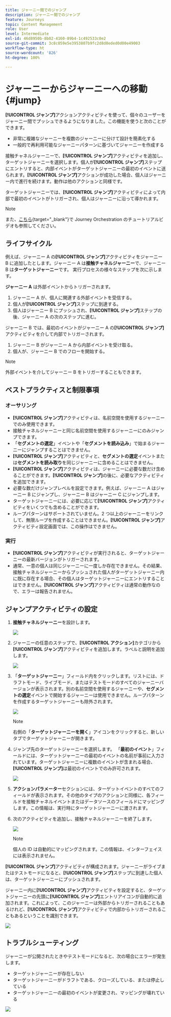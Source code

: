 ```yaml
---
title: ジャーニー間でのジャンプ
description: ジャーニー間でのジャンプ
feature: Journeys
topic: Content Management
role: User
level: Intermediate
exl-id: 46d8950b-8b02-4160-89b4-1c492533c0e2
source-git-commit: 3c8c059e5e3953807b9fc2d8d0eded0d00e49003
workflow-type: ht
source-wordcount: '826'
ht-degree: 100%

---
```


# ジャーニーからジャーニーへの移動 {#jump}

**[!UICONTROL ジャンプ]**&#x200B;アクションアクティビティを使って、個々のユーザーをジャーニー間でプッシュできるようになりました。この機能を使うと次のことができます。

* 非常に複雑なジャーニーを複数のジャーニーに分けて設計を簡素化する
* 一般的で再利用可能なジャーニーパターンに基づいてジャーニーを作成する

接触チャネルジャーニーで、**[!UICONTROL ジャンプ]**&#x200B;アクティビティを追加し、ターゲットジャーニーを選択します。個人が&#x200B;**[!UICONTROL ジャンプ]**&#x200B;ステップにエントリすると、内部イベントがターゲットジャーニーの最初のイベントに送られます。**[!UICONTROL ジャンプ]**&#x200B;アクションが成功した場合、個人はジャーニー内で進行を続けます。動作は他のアクションと同様です。

ターゲットジャーニーでは、**[!UICONTROL ジャンプ]**&#x200B;アクティビティによって内部で最初のイベントがトリガーされ、個人はジャーニーに沿って導かれます。

>[!NOTE]
>
>また、[こちら](https://experienceleague.adobe.com/docs/journey-orchestration-learn/tutorials/building-a-journey/jumping-to-another-journey.html?lang=ja){target=&quot;_blank&quot;}で Journey Orchestration のチュートリアルビデオも参照してください。

## ライフサイクル

例えば、ジャーニー A の&#x200B;**[!UICONTROL ジャンプ]**&#x200B;アクティビティをジャーニー B に追加したとします。ジャーニー A は&#x200B;**接触チャネルジャーニー**&#x200B;で、ジャーニー B は&#x200B;**ターゲットジャーニー**です。
実行プロセスの様々なステップを次に示します。

**ジャーニー A** は外部イベントからトリガーされます。

1. ジャーニー A が、個人に関連する外部イベントを受信する。
1. 個人が&#x200B;**[!UICONTROL ジャンプ]**&#x200B;ステップに到達する。
1. 個人はジャーニー B にプッシュされ、**[!UICONTROL ジャンプ]**&#x200B;ステップの後、ジャーニー A の次のステップに進む。

ジャーニー B では、最初のイベントがジャーニー A の&#x200B;**[!UICONTROL ジャンプ]**&#x200B;アクティビティを介して内部でトリガーされます。

1. ジャーニー B がジャーニー A から内部イベントを受け取る。
1. 個人が、ジャーニー B でのフローを開始する。

>[!NOTE]
>
>外部イベントを介してジャーニー B をトリガーすることもできます。

## ベストプラクティスと制限事項

### オーサリング

* **[!UICONTROL ジャンプ]**&#x200B;アクティビティは、名前空間を使用するジャーニーでのみ使用できます。
* 接触チャネルジャーニーと同じ名前空間を使用するジャーニーにのみジャンプできます。
* 「**セグメントの選定**」イベントや「**セグメントを読み込み**」で始まるジャーニーにジャンプすることはできません。
* **[!UICONTROL ジャンプ]**&#x200B;アクティビティと、**セグメントの選定**&#x200B;イベントまたは&#x200B;**セグメントを読み取り**&#x200B;を同じジャーニーに含めることはできません。
* **[!UICONTROL ジャンプ]**&#x200B;アクティビティは、ジャーニーに必要な数だけ含めることができます。**[!UICONTROL ジャンプ]**&#x200B;の後に、必要なアクティビティを追加できます。
* 必要な数だけジャンプレベルを設定できます。例えば、ジャーニー A はジャーニー B にジャンプし、ジャーニー B はジャーニー C にジャンプします。
* ターゲットジャーニーには、必要に応じて&#x200B;**[!UICONTROL ジャンプ]**&#x200B;アクティビティをいくつでも含めることができます。
* ループパターンはサポートされていません。2 つ以上のジャーニーをリンクして、無限ループを作成することはできません。**[!UICONTROL ジャンプ]**&#x200B;アクティビティ設定画面では、この操作はできません。

### 実行

* **[!UICONTROL ジャンプ]**&#x200B;アクティビティが実行されると、ターゲットジャーニーの最新バージョンがトリガーされます。
* 通常、一意の個人は同じジャーニーに一度しか存在できません。その結果、接触チャネルジャーニーからプッシュされた個人がターゲットジャーニー内に既に存在する場合、その個人はターゲットジャーニーにエントリすることはできません。**[!UICONTROL ジャンプ]**&#x200B;アクティビティは通常の動作なので、エラーは報告されません。

## ジャンプアクティビティの設定

1. **接触チャネルジャーニー**&#x200B;を設計します。

   ![](../assets/jump1.png)

1. ジャーニーの任意のステップで、**[!UICONTROL アクション]**&#x200B;カテゴリから&#x200B;**[!UICONTROL ジャンプ]**&#x200B;アクティビティを追加します。ラベルと説明を追加します。

   ![](../assets/jump2.png)

1. 「**ターゲットジャーニー**」フィールド内をクリックします。リストには、ドラフトモード、ライブモード、またはテストモードのすべてのジャーニーバージョンが表示されます。別の名前空間を使用するジャーニーや、**セグメントの選定**&#x200B;イベントで開始するジャーニーは使用できません。ループパターンを作成するターゲットジャーニーも除外されます。

   ![](../assets/jump3.png)

   >[!NOTE]
   >
   >右側の「**ターゲットジャーニーを開く**」アイコンをクリックすると、新しいタブでターゲットジャーニーが開きます。

1. ジャンプ先のターゲットジャーニーを選択します。
「**最初のイベント**」フィールドには、ターゲットジャーニーの最初のイベントの名前が事前に入力されています。ターゲットジャーニーに複数のイベントが含まれる場合、**[!UICONTROL ジャンプ]**&#x200B;は最初のイベントでのみ許可されます。

   ![](../assets/jump4.png)

1. **アクションパラメーター**&#x200B;セクションには、ターゲットイベントのすべてのフィールドが表示されます。その他のタイプのアクションと同様に、各フィールドを接触チャネルイベントまたはデータソースのフィールドにマッピングします。この情報は、実行時にターゲットジャーニーに渡されます。
1. 次のアクティビティを追加し、接触チャネルジャーニーを終了します。

   ![](../assets/jump5.png)


   >[!NOTE]
   >
   >個人の ID は自動的にマッピングされます。この情報は、インターフェイスには表示されません。

**[!UICONTROL ジャンプ]**&#x200B;アクティビティが構成されます。ジャーニーがライブまたはテストモードになると、**[!UICONTROL ジャンプ]**&#x200B;ステップに到達した個人は、ターゲットジャーニーにプッシュされます。

ジャーニー内に&#x200B;**[!UICONTROL ジャンプ]**&#x200B;アクティビティを設定すると、ターゲットジャーニーの先頭に&#x200B;**[!UICONTROL ジャンプ]**&#x200B;エントリアイコンが自動的に追加されます。これによって、このジャーニーは外部からトリガーされることもあるけれど、**[!UICONTROL ジャンプ]**&#x200B;アクティビティで内部からトリガーされることもあるということを識別できます。

![](../assets/jump7.png)

## トラブルシューティング

ジャーニーが公開されたときやテストモードになると、次の場合にエラーが発生します。
* ターゲットジャーニーが存在しない
* ターゲットジャーニーがドラフトである、クローズしている、または停止している
* ターゲットジャーニーの最初のイベントが変更され、マッピングが壊れている

![](../assets/jump6.png)
